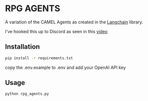 # RPG AGENTS

A variation of the CAMEL Agents as created in the [Langchain](https://python.langchain.com/en/latest/use_cases/agent_simulations/camel_role_playing.html) library.

I've hooked this up to Discord as seen in this [video](https://twitter.com/AI_Citizen/status/1648956371268952065?s=20)

## Installation

```bash
pip install -r requirements.txt
```

copy the .env.example to .env and add your OpenAI API key

## Usage

```bash
python rpg_agents.py
```
